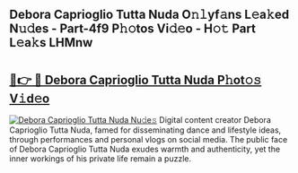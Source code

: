 ## Debora Caprioglio Tutta Nuda O𝚗𝚕yf𝚊ns L𝚎a𝚔ed N𝚞𝚍es - Part-4f9 P𝚑𝚘tos Vi𝚍𝚎o - H𝚘𝚝 Part L𝚎a𝚔s LHMnw

# <h2><a href="http://kfe85x.oniu.top/?m=Debora+Caprioglio+Tutta+Nuda">🔗👉 🔴 Debora Caprioglio Tutta Nuda P𝚑ot𝚘𝚜 V𝚒d𝚎o</a></h2>

[![Debora Caprioglio Tutta Nuda Nu𝚍e𝚜](https://i.imgur.com/0qMVB7G.gif)](http://kfe85x.oniu.top/?m=Debora+Caprioglio+Tutta+Nuda)
Digital content creator Debora Caprioglio Tutta Nuda, famed for disseminating dance and lifestyle ideas, through performances and personal vlogs on social media. The public face of Debora Caprioglio Tutta Nuda exudes warmth and authenticity, yet the inner workings of his private life remain a puzzle.  
